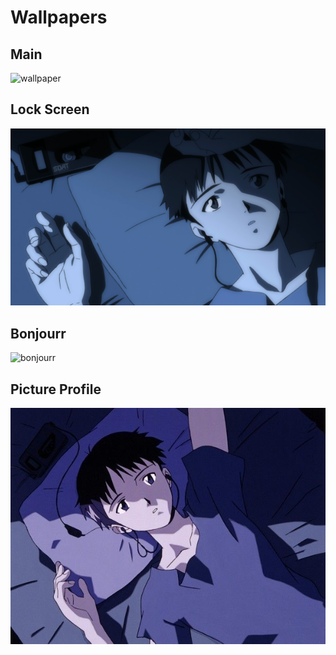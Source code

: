 # Wallpapers
## Main
![wallpaper](wallpapers/current.png)

## Lock Screen
![lock](wallpapers/lock.png)

## Bonjourr
![bonjourr](wallpapers/bonjourr.png)

## Picture Profile
![face](wallpapers/face.jpg)
